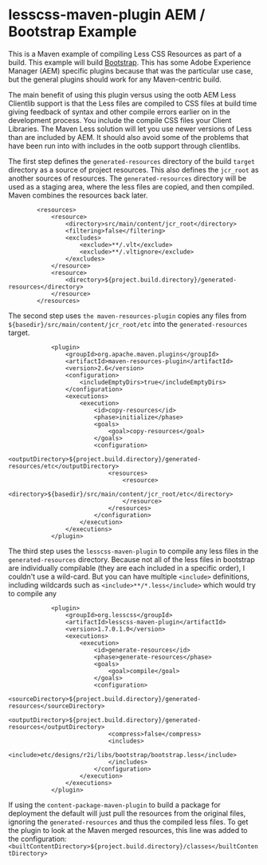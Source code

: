 # lesscss-maven-plugin AEM / Bootstrap Example

This is a Maven example of compiling Less CSS Resources as part of a build.  This example will build [Bootstrap](http://getbootstrap.com/).  This has some Adobe Experience Manager (AEM) specific plugins because that was the particular use case, but the general plugins should work for any Maven-centric build.

The main benefit of using this plugin versus using the ootb AEM Less Clientlib support is that the Less files are compiled to CSS files at build time giving feedback of syntax and other compile errors earlier on in the development process.  You include the compile CSS files your Client Libraries.  The Maven Less solution will let you use newer versions of Less than are included by AEM.  It should also avoid some of the problems that have been run into with includes in the ootb support through clientlibs.

The first step defines the `generated-resources` directory of the build `target` directory as a source of project resources.  This also defines the `jcr_root` as another sources of resources.  The `generated-resources` directory will be used as a staging area, where the less files are copied, and then compiled.  Maven combines the resources back later.

```
        <resources>
            <resource>
                <directory>src/main/content/jcr_root</directory>
                <filtering>false</filtering>
                <excludes>
                    <exclude>**/.vlt</exclude>
                    <exclude>**/.vltignore</exclude>
                </excludes>
            </resource>
            <resource>
                <directory>${project.build.directory}/generated-resources</directory>
            </resource>
        </resources>
```

The second step uses `the maven-resources-plugin` copies any files from `${basedir}/src/main/content/jcr_root/etc` into the `generated-resources` target.

```
            <plugin>
                <groupId>org.apache.maven.plugins</groupId>
                <artifactId>maven-resources-plugin</artifactId>
                <version>2.6</version>
                <configuration>
                    <includeEmptyDirs>true</includeEmptyDirs>
                </configuration>
                <executions>
                    <execution>
                        <id>copy-resources</id>
                        <phase>initialize</phase>
                        <goals>
                            <goal>copy-resources</goal>
                        </goals>
                        <configuration>
                            <outputDirectory>${project.build.directory}/generated-resources/etc</outputDirectory>
                            <resources>          
                                <resource>
                                    <directory>${basedir}/src/main/content/jcr_root/etc</directory>
                                </resource>
                            </resources>
                        </configuration>
                    </execution>
                </executions>
            </plugin>
```

The third step uses the `lesscss-maven-plugin` to compile any less files in the `generated-resources` directory.  Because not all of the less files in bootstrap are individually compilable (they are each included in a specific order), I couldn't use a wild-card.  But you can have multiple `<include>` definitions, including wildcards such as `<include>**/*.less</include>` which would try to compile any 

```
            <plugin>
                <groupId>org.lesscss</groupId>
                <artifactId>lesscss-maven-plugin</artifactId>
                <version>1.7.0.1.0</version>
                <executions>
                    <execution>
                        <id>generate-resources</id>
                        <phase>generate-resources</phase>
                        <goals>
                            <goal>compile</goal>
                        </goals>
                        <configuration>
                            <sourceDirectory>${project.build.directory}/generated-resources</sourceDirectory>
                            <outputDirectory>${project.build.directory}/generated-resources</outputDirectory>
                            <compress>false</compress>
                            <includes>
                                <include>etc/designs/r2i/libs/bootstrap/bootstrap.less</include>
                            </includes>
                        </configuration>
                    </execution>
                </executions>
            </plugin>
```

If using the `content-package-maven-plugin` to build a package for deployment the default will just pull the resources from the original files, ignoring the `generated-resources` and thus the compiled less files.  To get the plugin to look at the Maven merged resources, this line was added to the configuration: `<builtContentDirectory>${project.build.directory}/classes</builtContentDirectory>`